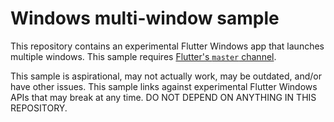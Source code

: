 # Windows multi-window sample

This repository contains an experimental Flutter Windows app that launches
multiple windows. This sample requires
[Flutter's `master` channel](https://docs.flutter.dev/release/upgrade#changing-channels).

This sample is aspirational, may not actually work, may be outdated, and/or have
other issues. This sample links against experimental Flutter Windows APIs that
may break at any time. DO NOT DEPEND ON ANYTHING IN THIS REPOSITORY.